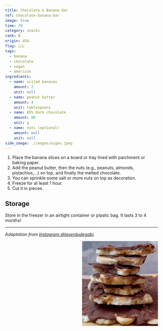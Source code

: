 ```yaml
---
title: Chocolate & Banana bar
ref: chocolate-banana-bar
image: true
time: 70
category: snacks
rank: B
origin: USA
flag: 🇺🇸
tags:
  - banana
  - chocolate
  - vegan
  - american
ingredients:
  - name: sciled bananas
    amount: 2
    unit: null
  - name: peanut butter
    amount: 4
    unit: tablespoons
  - name: 85% dark chocolate
    amount: 80
    unit: g
  - name: nuts (optional)
    amount: null
    unit: null
side_image: ./images/aigen.jpeg
---
```


1. Place the banana slices on a board or tray lined with parchment or baking paper.
2. Add the peanut butter, then the nuts (e.g., peanuts, almonds, pistachios,...) on top, and finally the melted chocolate.
3. You can sprinkle some salt or more nuts on top as decoration.
4. Freeze for at least 1 hour.
5. Cut it in pieces.

## Storage
Store in the freezer in an airtight container or plastic bag. It lasts 3 to 4 months!

---

_Adaptation from [Instagram @laverdudegabi](https://www.instagram.com/reel/C4T71UHL9nk/?utm_source=ig_web_copy_link&igsh=MzRlODBiNWFlZA==)._

<img src="images/chocolate_banana_bar.png" style="width:250px; float:right;"/>